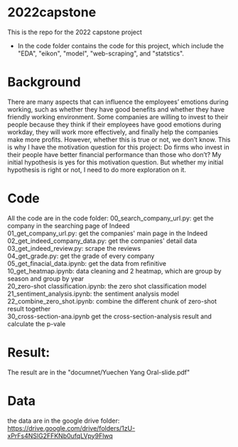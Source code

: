 # 2022capstone
This is the repo for the 2022 capstone project

- In the code folder contains the code for this project, which include the "EDA", "eikon", "model", "web-scraping", and "statstics".

# Background
There are many aspects that can influence the employees’ emotions during working, such as whether they have good benefits and whether they have friendly working environment. Some companies are willing to invest to their people because they think if their employees have good emotions during workday, they will work more effectively, and finally help the companies make more profits. However, whether this is true or not, we don’t know. This is why I have the motivation question for this project: Do firms who invest in their people have better financial performance than those who don’t? My initial hypothesis is yes for this motivation question. But whether my initial hypothesis is right or not, I need to do more exploration on it.

# Code
All the code are in the code folder:
00_search_company_url.py: get the company in the searching page of Indeed  
01_get_company_url.py: get the companies' main page in the Indeed  
02_get_indeed_company_data.py: get the companies' detail data  
03_get_indeed_review.py: scrape the reviews  
04_get_grade.py: get the grade of every company   
05_get_finacial_data.ipynb: get the data from refinitive
10_get_heatmap.ipynb: data cleaning and 2 heatmap, which are group by season and group by year  
20_zero-shot classification.ipynb: the zero shot classification model   
21_sentiment_analysis.ipynb: the sentiment analysis model
22_combine_zero_shot.ipynb: combine the different chunk of zero-shot  result together   
30_cross-section-ana.ipynb get the cross-section-analysis result and calculate the p-vale

# Result:
The result are in the "documnet/Yuechen Yang Oral-slide.pdf"

# Data
the data are in the google drive folder: https://drive.google.com/drive/folders/1zU-xPrFs4NSlG2FFKNb0ufqLVpy9Flwq
